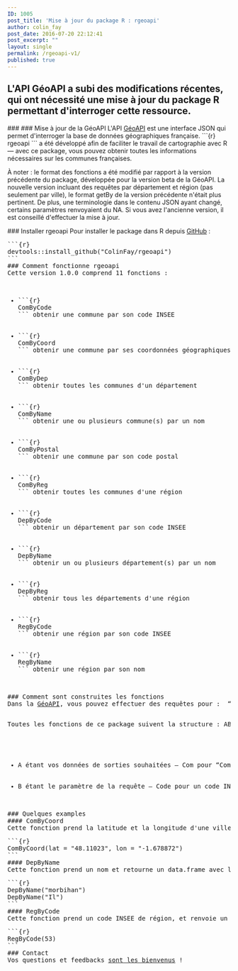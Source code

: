 ```yaml
---
ID: 1005
post_title: 'Mise à jour du package R : rgeoapi'
author: colin_fay
post_date: 2016-07-20 22:12:41
post_excerpt: ""
layout: single
permalink: /rgeoapi-v1/
published: true
---
```

## L'API GéoAPI a subi des modifications récentes, qui ont nécessité une mise à jour du package R permettant d'interroger cette ressource. <!--more-->
<div id="geoapi" class="section level2">
### 
### Mise à jour de la GéoAPI
L'API <a href="https://api.gouv.fr/api/geoapi.html">GéoAPI</a> est une interface JSON qui permet d'interroger la base de données géographiques française. ```{r} 
rgeoapi
``` a été développé afin de faciliter le travail de cartographie avec R — avec ce package, vous pouvez obtenir toutes les informations nécessaires sur les communes françaises.

À noter : le format des fonctions a été modifié par rapport à la version précédente du package, développée pour la version beta de la GéoAPI. La nouvelle version incluant des requêtes par département et région (pas seulement par ville), le format getBy de la version précédente n'était plus pertinent. De plus, une terminologie dans le contenu JSON ayant changé, certains paramètres renvoyaient du NA. Si vous avez l'ancienne version, il est conseillé d'effectuer la mise à jour.

</div>
### Installer rgeoapi
Pour installer le package dans R depuis <a href="https://github.com/ColinFay/rgeoapi" target="_blank">GitHub</a>  :
<pre class="{r}">```{r} 
devtools::install_github("ColinFay/rgeoapi")
```
### Comment fonctionne rgeoapi
Cette version 1.0.0 comprend 11 fonctions :
<ul>
 	<li>```{r} 
ComByCode
``` obtenir une commune par son code INSEE</li>
 	<li>```{r} 
ComByCoord
``` obtenir une commune par ses coordonnées géographiques (WGS-84)</li>
 	<li>```{r} 
ComByDep
``` obtenir toutes les communes d'un département</li>
 	<li>```{r} 
ComByName
``` obtenir une ou plusieurs commune(s) par un nom</li>
 	<li>```{r} 
ComByPostal
``` obtenir une commune par son code postal</li>
 	<li>```{r} 
ComByReg
``` obtenir toutes les communes d'une région</li>
 	<li>```{r} 
DepByCode
``` obtenir un département par son code INSEE</li>
 	<li>```{r} 
DepByName
``` obtenir un ou plusieurs département(s) par un nom</li>
 	<li>```{r} 
DepByReg
``` obtenir tous les départements d'une région</li>
 	<li>```{r} 
RegByCode
``` obtenir une région par son code INSEE</li>
 	<li>```{r} 
RegByName
``` obtenir une région par son nom</li>
</ul>
### Comment sont construites les fonctions
Dans la <a href="https://api.gouv.fr/api/geoapi.html">GéoAPI</a>, vous pouvez effectuer des requêtes pour :  “Commune”, “Département” ou “Région”. Pour une compatibilité maximale, les termes utilisés dans ce package respecte celle de l'API, notamment pour les outputs.

Toutes les fonctions de ce package suivent la structure : AByB.
<ul>
 	<li>A étant vos données de sorties souhaitées – Com pour “Commune”, Dep pour "Département" et Reg pour "Région".</li>
 	<li>B étant le paramètre de la requête – Code pour un code INSEE, Coord pour les coordonées (WGS-84), Dep pour le département, Name pour le nom, Postal pour le code postal et Reg pour la région.</li>
</ul>
### Quelques examples
#### ComByCoord
Cette fonction prend la latitude et la longitude d'une ville, et retourne un data.frame avec : nom, code INSEE (ville / département / région), code postal, population approximative, surface en hectares, et coordonnées.
<pre class="{r}">```{r} 
ComByCoord(lat = "48.11023", lon = "-1.678872") 
```
#### DepByName
Cette fonction prend un nom et retourne un data.frame avec le ou les nom(s), les codes INSEE, et le score de pertinence typographique de chaque réponse. Des requêtes partielles peuvent être effectuées.
<pre class="{r}">```{r} 
DepByName("morbihan")
DepByName("Il")
```
#### RegByCode
Cette fonction prend un code INSEE de région, et renvoie un data.frame avec le nom et le code de la région.
<pre class="{r}">```{r} 
RegByCode(53)
```
### Contact
Vos questions et feedbacks <a href="mailto:contact@colinfay.me">sont les bienvenus</a> !
